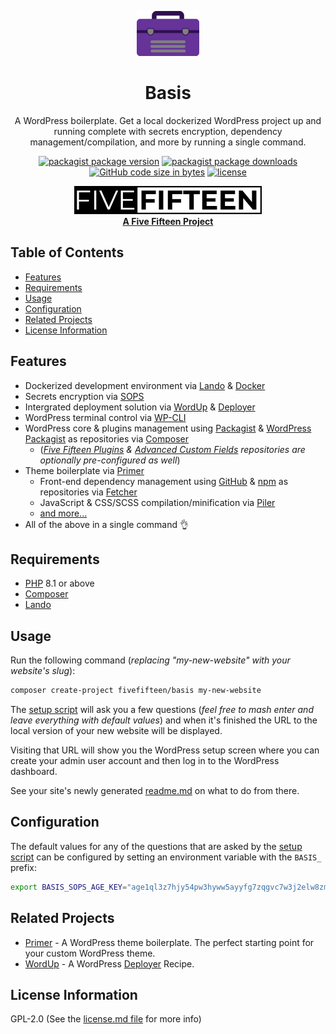 <div align="center">

  ![Basis](./assets/basis.png)

  # Basis

  A WordPress boilerplate. Get a local dockerized WordPress project up and running complete with secrets encryption, dependency management/compilation, and more by running a single command.

  [![packagist package version](https://img.shields.io/packagist/v/fivefifteen/basis.svg?style=flat-square)](https://packagist.org/packages/fivefifteen/basis)
  [![packagist package downloads](https://img.shields.io/packagist/dt/fivefifteen/basis.svg?style=flat-square)](https://packagist.org/packages/fivefifteen/basis)
  [![GitHub code size in bytes](https://img.shields.io/github/languages/code-size/fivefifteen/basis?style=flat-square)](https://github.com/fivefifteen/basis)
  [![license](https://img.shields.io/github/license/fivefifteen/basis.svg?style=flat-square)](https://github.com/fivefifteen/basis/blob/main/license.md)

  <a href="https://fivefifteen.com" target="_blank"><img src="./assets/fivefifteen.png" /><br /><b>A Five Fifteen Project</b></a>

</div>


## Table of Contents

- [Features](#features)
- [Requirements](#requirements)
- [Usage](#usage)
- [Configuration](#configuration)
- [Related Projects](#related-projects)
- [License Information](#license-information)


## Features
 
- Dockerized development environment via [Lando] & [Docker]
- Secrets encryption via [SOPS]
- Intergrated deployment solution via [WordUp] & [Deployer]
- WordPress terminal control via [WP-CLI]
- WordPress core & plugins management using [Packagist] & [WordPress Packagist] as repositories via [Composer]
    - (*[Five Fifteen Plugins] & [Advanced Custom Fields] repositories are optionally pre-configured as well*)
- Theme boilerplate via [Primer]
    - Front-end dependency management using [GitHub] & [npm] as repositories via [Fetcher]
    - JavaScript & CSS/SCSS compilation/minification via [Piler]
    - [and more...](https://github.com/fivefifteen/primer)
- All of the above in a single command 👌


## Requirements

- [PHP] 8.1 or above
- [Composer]
- [Lando]


## Usage

Run the following command (*replacing "my-new-website" with your website's slug*):

```sh
composer create-project fivefifteen/basis my-new-website
```

The [setup script](setup.php) will ask you a few questions (*feel free to mash enter and leave everything with default values*) and when it's finished the URL to the local version of your new website will be displayed.

Visiting that URL will show you the WordPress setup screen where you can create your admin user account and then log in to the WordPress dashboard.

See your site's newly generated [readme.md](readme.template.md) on what to do from there.


## Configuration

The default values for any of the questions that are asked by the [setup script](setup.php) can be configured by setting an environment variable with the `BASIS_` prefix:

```sh
export BASIS_SOPS_AGE_KEY="age1ql3z7hjy54pw3hyww5ayyfg7zqgvc7w3j2elw8zmrj2kg5sfn9aqmcac8p"
```


## Related Projects

- [Primer] - A WordPress theme boilerplate. The perfect starting point for your custom WordPress theme.
- [WordUp] - A WordPress [Deployer] Recipe.


## License Information

GPL-2.0 (See the [license.md file](license.md) for more info)


[Advanced Custom Fields]: https://advancedcustomfields.com
[Composer]: https://getcomposer.org
[Deployer]: https://deployer.org
[Docker]: https://docker.com
[Fetcher]: https://github.com/fivefifteen/fetcher
[GitHub]: https://github.com
[Five Fifteen Plugins]: https://plugins.fivefifteen.com
[Lando]: https://lando.dev
[npm]: https://npmjs.com
[Packagist]: https://packagist.org
[PHP]: https://php.net
[Piler]: https://github.com/fivefifteen/piler
[Primer]: https://github.com/fivefifteen/primer
[SOPS]: https://getsops.io
[WordPress Packagist]: https://wpackagist.org
[WP-CLI]: https://wp-cli.org
[WordUp]: https://github.com/fivefifteen/wordup